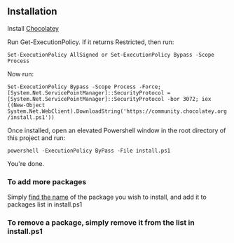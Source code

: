 ## Installation 

Install [Chocolatey]('https://chocolatey.org/install#individual')

Run Get-ExecutionPolicy. If it returns Restricted, then run:

`Set-ExecutionPolicy AllSigned or Set-ExecutionPolicy Bypass -Scope Process`

Now run: 

`Set-ExecutionPolicy Bypass -Scope Process -Force; [System.Net.ServicePointManager]::SecurityProtocol = [System.Net.ServicePointManager]::SecurityProtocol -bor 3072; iex ((New-Object System.Net.WebClient).DownloadString('https://community.chocolatey.org/install.ps1'))`

Once installed, open an elevated Powershell window in the root directory of this project and run: 

`powershell -ExecutionPolicy ByPass -File install.ps1`

You're done. 


### To add more packages
Simply [find the name]('https://community.chocolatey.org/packages') of the package you wish to install, and add it to packages list in install.ps1

### To remove a package, simply remove it from the list in install.ps1